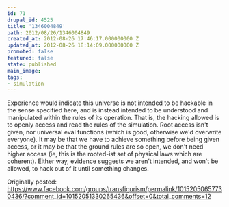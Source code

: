 ```yaml
---
id: 71
drupal_id: 4525
title: '1346004849'
path: 2012/08/26/1346004849
created_at: 2012-08-26 17:46:17.000000000 Z
updated_at: 2012-08-26 18:14:09.000000000 Z
promoted: false
featured: false
state: published
main_image: 
tags:
- simulation
---
```

Experience would indicate this universe is not intended to be hackable in the sense specified here, and is instead intended to be understood and manipulated within the rules of its operation. That is, the hacking allowed is to openly access and read the rules of the simulation. Root access isn't given, nor universal eval functions (which is good, otherwise we'd overwrite everyone). It may be that we have to achieve something before being given access, or it may be that the ground rules are so open, we don't need higher access (ie, this is the rooted-ist set of physical laws which are coherent). Either way, evidence suggests we aren't intended, and won't be allowed, to hack out of it until something changes.

Originally posted:
https://www.facebook.com/groups/transfigurism/permalink/10152050657730436/?comment_id=10152051330265436&offset=0&total_comments=12
